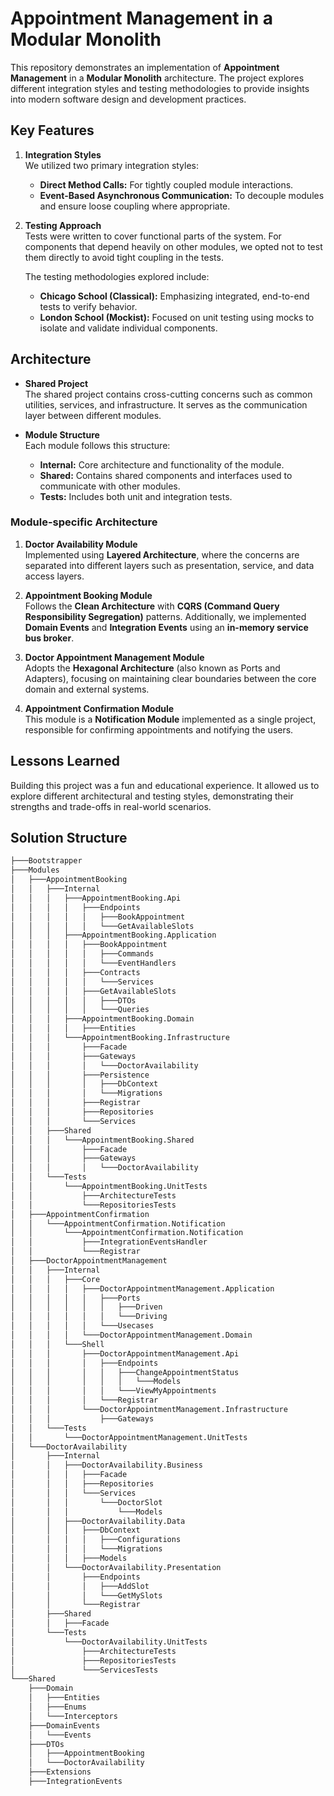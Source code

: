 # Appointment Management in a Modular Monolith

This repository demonstrates an implementation of **Appointment Management** in a **Modular Monolith** architecture. The project explores different integration styles and testing methodologies to provide insights into modern software design and development practices.

## Key Features

1. **Integration Styles**  
   We utilized two primary integration styles:
   - **Direct Method Calls:** For tightly coupled module interactions.
   - **Event-Based Asynchronous Communication:** To decouple modules and ensure loose coupling where appropriate.

2. **Testing Approach**  
   Tests were written to cover functional parts of the system. For components that depend heavily on other modules, we opted not to test them directly to avoid tight coupling in the tests.  
   
   The testing methodologies explored include:
   - **Chicago School (Classical):** Emphasizing integrated, end-to-end tests to verify behavior.
   - **London School (Mockist):** Focused on unit testing using mocks to isolate and validate individual components.

## Architecture

- **Shared Project**  
  The shared project contains cross-cutting concerns such as common utilities, services, and infrastructure. It serves as the communication layer between different modules.

- **Module Structure**  
  Each module follows this structure:
  - **Internal:** Core architecture and functionality of the module.
  - **Shared:** Contains shared components and interfaces used to communicate with other modules.
  - **Tests:** Includes both unit and integration tests.

### Module-specific Architecture

1. **Doctor Availability Module**  
   Implemented using **Layered Architecture**, where the concerns are separated into different layers such as presentation, service, and data access layers.

2. **Appointment Booking Module**  
   Follows the **Clean Architecture** with **CQRS (Command Query Responsibility Segregation)** patterns. Additionally, we implemented **Domain Events** and **Integration Events** using an **in-memory service bus broker**.

3. **Doctor Appointment Management Module**  
   Adopts the **Hexagonal Architecture** (also known as Ports and Adapters), focusing on maintaining clear boundaries between the core domain and external systems.

4. **Appointment Confirmation Module**  
   This module is a **Notification Module** implemented as a single project, responsible for confirming appointments and notifying the users.

## Lessons Learned

Building this project was a fun and educational experience. It allowed us to explore different architectural and testing styles, demonstrating their strengths and trade-offs in real-world scenarios.


## Solution Structure
```bash
├───Bootstrapper
├───Modules
│   ├───AppointmentBooking
│   │   ├───Internal
│   │   │   ├───AppointmentBooking.Api
│   │   │   │   ├───Endpoints
│   │   │   │   │   ├───BookAppointment
│   │   │   │   │   └───GetAvailableSlots
│   │   │   ├───AppointmentBooking.Application
│   │   │   │   ├───BookAppointment
│   │   │   │   │   ├───Commands
│   │   │   │   │   └───EventHandlers
│   │   │   │   ├───Contracts
│   │   │   │   │   └───Services
│   │   │   │   ├───GetAvailableSlots
│   │   │   │   │   ├───DTOs
│   │   │   │   │   └───Queries
│   │   │   ├───AppointmentBooking.Domain
│   │   │   │   ├───Entities
│   │   │   └───AppointmentBooking.Infrastructure
│   │   │       ├───Facade
│   │   │       ├───Gateways
│   │   │       │   └───DoctorAvailability
│   │   │       ├───Persistence
│   │   │       │   ├───DbContext
│   │   │       │   └───Migrations
│   │   │       ├───Registrar
│   │   │       ├───Repositories
│   │   │       └───Services
│   │   ├───Shared
│   │   │   └───AppointmentBooking.Shared
│   │   │       ├───Facade
│   │   │       ├───Gateways
│   │   │       │   └───DoctorAvailability
│   │   └───Tests
│   │       └───AppointmentBooking.UnitTests
│   │           ├───ArchitectureTests
│   │           └───RepositoriesTests
│   ├───AppointmentConfirmation
│   │   └───AppointmentConfirmation.Notification
│   │       └───AppointmentConfirmation.Notification
│   │           ├───IntegrationEventsHandler
│   │           └───Registrar
│   ├───DoctorAppointmentManagement
│   │   ├───Internal
│   │   │   ├───Core
│   │   │   │   ├───DoctorAppointmentManagement.Application
│   │   │   │   │   ├───Ports
│   │   │   │   │   │   ├───Driven
│   │   │   │   │   │   └───Driving
│   │   │   │   │   └───Usecases
│   │   │   │   └───DoctorAppointmentManagement.Domain
│   │   │   └───Shell
│   │   │       ├───DoctorAppointmentManagement.Api
│   │   │       │   ├───Endpoints
│   │   │       │   │   ├───ChangeAppointmentStatus
│   │   │       │   │   │   └───Models
│   │   │       │   │   └───ViewMyAppointments
│   │   │       │   └───Registrar
│   │   │       └───DoctorAppointmentManagement.Infrastructure
│   │   │           ├───Gateways
│   │   └───Tests
│   │       └───DoctorAppointmentManagement.UnitTests
│   └───DoctorAvailability
│       ├───Internal
│       │   ├───DoctorAvailability.Business
│       │   │   ├───Facade
│       │   │   ├───Repositories
│       │   │   └───Services
│       │   │       └───DoctorSlot
│       │   │           └───Models
│       │   ├───DoctorAvailability.Data
│       │   │   ├───DbContext
│       │   │   │   ├───Configurations
│       │   │   │   └───Migrations
│       │   │   ├───Models
│       │   └───DoctorAvailability.Presentation
│       │       ├───Endpoints
│       │       │   ├───AddSlot
│       │       │   └───GetMySlots
│       │       └───Registrar
│       ├───Shared
│       │   ├───Facade
│       └───Tests
│           └───DoctorAvailability.UnitTests
│               ├───ArchitectureTests
│               ├───RepositoriesTests
│               └───ServicesTests
└───Shared
    ├───Domain
    │   ├───Entities
    │   ├───Enums
    │   └───Interceptors
    ├───DomainEvents
    │   └───Events
    ├───DTOs
    │   ├───AppointmentBooking
    │   └───DoctorAvailability
    ├───Extensions
    ├───IntegrationEvents
```



